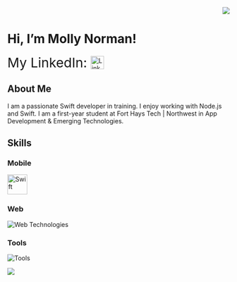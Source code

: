 <p align="right">
  <img src="https://capsule-render.vercel.app/api?type=venom&height=300&color=0:8B0000,100:a82da8&text=Welcome!&textBg=false&section=header&stroke=880808"/>
</p>

<h1>Hi, I’m Molly Norman!</h1>

<p>
  <span style="font-size: 30px; vertical-align: middle;">
    My LinkedIn:
  </span>
  <a href="https://www.linkedin.com/in/molly-norman-472969353" target="_blank">
    <img src="https://skillicons.dev/icons?i=linkedin" alt="LinkedIn" width="30" height="30" style="vertical-align: middle;" />
  </a>
</p>

<h2>About Me</h2>
<p>
  I am a passionate Swift developer in training. I enjoy working with Node.js and Swift.
  I am a first-year student at Fort Hays Tech | Northwest in App Development & Emerging Technologies.
</p>

<h2>Skills</h2>

<h3>Mobile</h3>
<img src="https://skillicons.dev/icons?i=swift" alt="Swift" width="45" height="45" />

<h3>Web</h3>
<img src="https://skillicons.dev/icons?i=html,css,js" alt="Web Technologies" />

<h3>Tools</h3>
<img src="https://skillicons.dev/icons?i=nodejs,github,figma,raspberrypi" alt="Tools" />

<p align="left">
  <img src="https://capsule-render.vercel.app/api?type=waving&height=250&color=0:8B0000,100:a82da8&text=Thank%20You&textBg=false&section=footer&stroke=880808"/>
</p>
